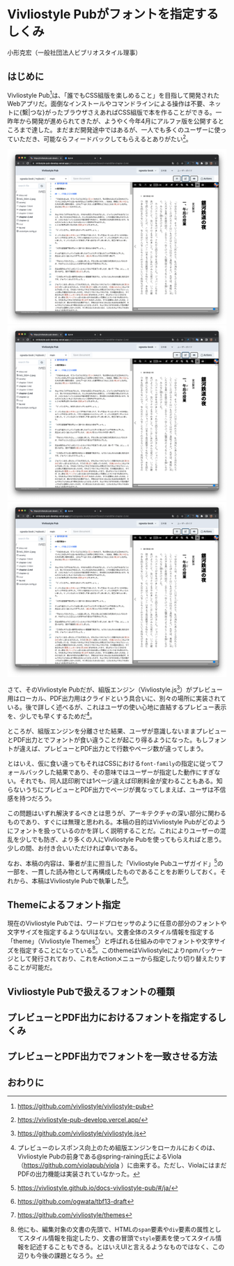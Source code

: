 # Vivliostyle Pubがフォントを指定するしくみ

小形克宏（一般社団法人ビブリオスタイル理事）

## はじめに

Vivliostyle Pub[^1]は、「誰でもCSS組版を楽しめること」を目指して開発されたWebアプリだ。面倒なインストールやコマンドラインによる操作は不要、ネットに{繫|つな}がったブラウザさえあればCSS組版で本を作ることができる。一昨年から開発が進められてきたが、ようやく今年4月にアルファ版を公開するところまで達した。まだまだ開発途中ではあるが、一人でも多くのユーザーに使っていただき、可能ならフィードバックしてもらえるとありがたい[^2]。

![図1 アルファ版公開がはじまったVivliostyle Pub](content/ogwata/image/fig-1.png)
![図1 アルファ版公開がはじまったVivliostyle Pub](./content/ogwata/image/fig-1.png)
![図1 アルファ版公開がはじまったVivliostyle Pub](/content/ogwata/image/fig-1.png)

さて、そのVivliostyle Pubだが、組版エンジン（Vivliostyle.js[^3]）がプレビュー用はローカル、PDF出力用はクライドという具合いに、別々の場所に実装されている。後で詳しく述べるが、これはユーザの使い心地に直結するプレビュー表示を、少しでも早くするためだ[^4]。

ところが、組版エンジンを分離させた結果、ユーザが意識しないままプレビューとPDF出力とでフォントが食い違うことが起こり得るようになった。もしフォントが違えば、プレビューとPDF出力とで行数やページ数が違ってしまう。

とはいえ、仮に食い違ってもそれはCSSにおける`font-family`の指定に従ってフォールバックした結果であり、その意味ではユーザーが指定した動作にすぎない。それでも、同人誌印刷では1ページ違えば印刷料金が変わることもある。知らないうちにプレビューとPDF出力でページが異なってしまえば、ユーザは不信感を持つだろう。

この問題はいずれ解決するべきとは思うが、アーキテクチャの深い部分に関わるものであり、すぐには無理と思われる。本稿の目的はVivliostyle Pubがどのようにフォントを扱っているのかを詳しく説明することだ。これによりユーザーの混乱を少しでも防ぎ、より多くの人にVivliostyle Pubを使ってもらえればと思う。少しの間、お付き合いいただければ幸いである。

なお、本稿の内容は、筆者が主に担当した「Vivliostyle Pubユーザガイド」[^5]の一部を、一貫した読み物として再構成したものであることをお断りしておく。それから、本稿はVivliostyle Pubで執筆した[^6]。

## Themeによるフォント指定

現在のVivliostyle Pubでは、ワードプロセッサのように任意の部分のフォントや文字サイズを指定するようなUIはない。文書全体のスタイル情報を指定する「theme」（Vivliostyle Themes[^7]）と呼ばれる仕組みの中でフォントや文字サイズを指定することになっている[^8]。このthemeはVivliostyleによりnpmパッケージとして発行されており、これをActionメニューから指定したり切り替えたりすることが可能だ。



## Vivliostyle Pubで扱えるフォントの種類

## プレビューとPDF出力におけるフォントを指定するしくみ

## プレビューとPDF出力でフォントを一致させる方法


## おわりに

[^1]: https://github.com/vivliostyle/vivliostyle-pub
[^2]: https://vivliostyle-pub-develop.vercel.app/
[^3]: https://github.com/vivliostyle/vivliostyle.js 
[^4]: プレビューのレスポンス向上のため組版エンジンをローカルにおくのは、Vivliostyle Pubの前身である@spring-raining氏によるViola（https://github.com/violapub/viola ）に由来する。ただし、ViolaにはまだPDFの出力機能は実装されていなかった。
[^5]: https://vivliostyle.github.io/docs-vivliostyle-pub/#/ja/
[^6]: https://github.com/ogwata/tbf13-draft
[^7]: https://github.com/vivliostyle/themes
[^8]: 他にも、編集対象の文書の先頭で、HTMLの`span`要素や`div`要素の属性としてスタイル情報を指定したり、文書の冒頭で`style`要素を使ってスタイル情報を記述することもできる。とはいえUIと言えるようなものではなく、この辺りも今後の課題となろう。
